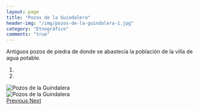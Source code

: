 ```yaml
---
layout: page
title: "Pozos de la Guindalera"
header-img: "/img/pozos-de-la-guindalera-1.jpg"
category: "Etnográfico"
comments: "true"
---
```



Antiguos pozos de piedra de donde se abastecía la población de la villa de agua potable.



<div id="myCarousel" class="carousel slide" data-ride="carousel">
  <!-- Indicators -->
  <ol class="carousel-indicators">
    <li data-target="#myCarousel" data-slide-to="0" class="active"></li>    <li data-target="#myCarousel" data-slide-to="1"></li>
  </ol>
  <!-- Wrapper for slides -->
  <div class="carousel-inner" role="listbox">
    <div class="item active">
      <img src="{{ site.github.url }}/img/pozos-de-la-guindalera-1.jpg" alt="Pozos de la Guindalera">
    </div>
    <div class="item">
      <img src="{{ site.github.url }}/img/pozos-de-la-guindalera-2.jpg" alt="Pozos de la Guindalera">
    </div>
  <!-- Left and right controls -->
  <a class="left carousel-control" href="#myCarousel" role="button" data-slide="prev">
    <span class="glyphicon glyphicon-chevron-left" aria-hidden="true"></span>
    <span class="sr-only">Previous</span>
  </a>
  <a class="right carousel-control" href="#myCarousel" role="button" data-slide="next">
    <span class="glyphicon glyphicon-chevron-right" aria-hidden="true"></span>
    <span class="sr-only">Next</span>
  </a>
</div>


